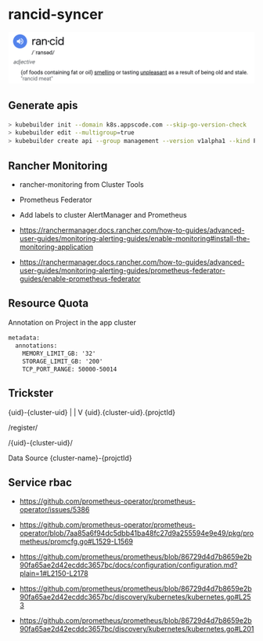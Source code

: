 # rancid-syncer

<img src="hero.png" />

## Generate apis

```bash
> kubebuilder init --domain k8s.appscode.com --skip-go-version-check
> kubebuilder edit --multigroup=true
> kubebuilder create api --group management --version v1alpha1 --kind Project --namespaced=false
```

## Rancher Monitoring

- rancher-monitoring from Cluster Tools
- Prometheus Federator
- Add labels to cluster AlertManager and Prometheus

- https://ranchermanager.docs.rancher.com/how-to-guides/advanced-user-guides/monitoring-alerting-guides/enable-monitoring#install-the-monitoring-application

- https://ranchermanager.docs.rancher.com/how-to-guides/advanced-user-guides/monitoring-alerting-guides/prometheus-federator-guides/enable-prometheus-federator

## Resource Quota

Annotation on Project in the app cluster

```
metadata:
  annotations:
    MEMORY_LIMIT_GB: '32'
    STORAGE_LIMIT_GB: '200'
    TCP_PORT_RANGE: 50000-50014
```

## Trickster

{uid}-{cluster-uid}
|
|
V
{uid}.{cluster-uid}.{projctId}

/register/

/{uid}-{cluster-uid}/

Data Source {cluster-name}-{projctId}

## Service rbac

- https://github.com/prometheus-operator/prometheus-operator/issues/5386

- https://github.com/prometheus-operator/prometheus-operator/blob/7aa85a6f94dc5dbb41ba48fc27d9a255594e9e49/pkg/prometheus/promcfg.go#L1529-L1569

- https://github.com/prometheus/prometheus/blob/86729d4d7b8659e2b90fa65ae2d42ecddc3657bc/docs/configuration/configuration.md?plain=1#L2150-L2178

- https://github.com/prometheus/prometheus/blob/86729d4d7b8659e2b90fa65ae2d42ecddc3657bc/discovery/kubernetes/kubernetes.go#L253

- https://github.com/prometheus/prometheus/blob/86729d4d7b8659e2b90fa65ae2d42ecddc3657bc/discovery/kubernetes/kubernetes.go#L201